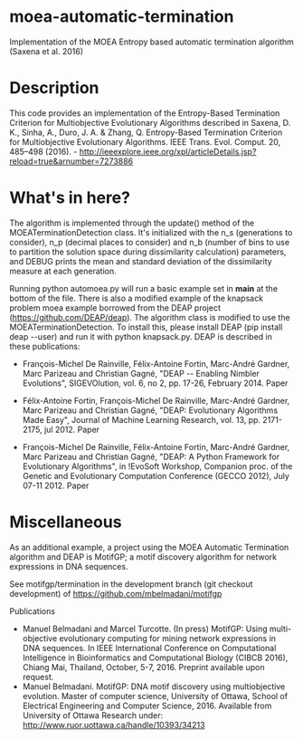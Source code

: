 # moea-automatic-termination
Implementation of the MOEA Entropy based automatic termination algorithm (Saxena et al. 2016)

# Description
This code provides an implementation of the Entropy-Based Termination Criterion for Multiobjective Evolutionary Algorithms described in Saxena, D. K., Sinha, A., Duro, J. A. & Zhang, Q. Entropy-Based Termination Criterion for Multiobjective Evolutionary Algorithms. IEEE Trans. Evol. Comput. 20, 485–498 (2016). - http://ieeexplore.ieee.org/xpl/articleDetails.jsp?reload=true&arnumber=7273886

# What's in here?

The algorithm is implemented through the update() method of the MOEATerminationDetection class. It's initialized with the n_s (generations to consider), n_p (decimal places to consider) and n_b (number of bins to use to partition the solution space during dissimilarity calculation) parameters, and DEBUG prints the mean and standard deviation of the dissimilarity measure at each generation.

Running python automoea.py will run a basic example set in __main__ at the bottom of the file. There is also a modified example of the knapsack problem moea example borrowed from the DEAP project (https://github.com/DEAP/deap). The algorithm class is modified to use the MOEATerminationDetection. To install this, please install DEAP (pip install deap --user) and run it with python knapsack.py. DEAP is described in these publications:

- François-Michel De Rainville, Félix-Antoine Fortin, Marc-André Gardner, Marc Parizeau and Christian Gagné, "DEAP -- Enabling Nimbler Evolutions", SIGEVOlution, vol. 6, no 2, pp. 17-26, February 2014. Paper

- Félix-Antoine Fortin, François-Michel De Rainville, Marc-André Gardner, Marc Parizeau and Christian Gagné, "DEAP: Evolutionary Algorithms Made Easy", Journal of Machine Learning Research, vol. 13, pp. 2171-2175, jul 2012. Paper

- François-Michel De Rainville, Félix-Antoine Fortin, Marc-André Gardner, Marc Parizeau and Christian Gagné, "DEAP: A Python Framework for Evolutionary Algorithms", in !EvoSoft Workshop, Companion proc. of the Genetic and Evolutionary Computation Conference (GECCO 2012), July 07-11 2012. Paper


# Miscellaneous

As an additional example, a project using the MOEA Automatic Termination algorithm and DEAP is MotifGP; a motif discovery algorithm for network expressions in DNA sequences.

See motifgp/termination in the development branch (git checkout development) of https://github.com/mbelmadani/motifgp

Publications 
- Manuel Belmadani and Marcel Turcotte. (In press) MotifGP: Using multi-objective evolutionary computing for mining network expressions in DNA sequences. In IEEE International Conference on Computational Intelligence in Bioinformatics and Computational Biology (CIBCB 2016), Chiang Mai, Thailand, October, 5-7, 2016. Preprint available upon request.
- Manuel Belmadani. MotifGP: DNA motif discovery using multiobjective evolution. Master of computer science, University of Ottawa, School of Electrical Engineering and Computer Science, 2016. Available from University of Ottawa Research under: http://www.ruor.uottawa.ca/handle/10393/34213
